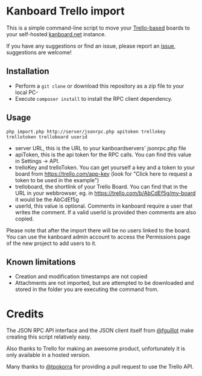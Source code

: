# Kanboard Trello import

This is a simple command-line script to move your [Trello-based](http://www.trello.com) boards to
your self-hosted [kanboard.net](http://www.kanboard.net) instance.

If you have any suggestions or find an issue, please report an [issue](https://github.com/matueranet/kanboard-import-trello/issues), suggestions are welcome!

## Installation
- Perform a `git clone` or download this repository as a zip file to your local PC-
- Execute `composer install` to install the RPC client dependency.

## Usage

    php import.php http://server/jsonrpc.php apitoken trellokey trellotoken trelloboard userid

- server URL, this is the URL to your kanboardservers' jsonrpc.php file
- apiToken, this is the api token for the RPC calls. You can find this value in Settings -> API.
- trelloKey and trelloToken. You can get yourself a key and a token to your board from https://trello.com/app-key (look for "Click here to request a token to be used in the example")
- trelloboard, the shortlink of your Trello Board. You can find that in the URL in your webbrowser, eg. in https://trello.com/b/AbCdEf5g/my-board it would be the AbCdEf5g
- userId, this value is optional. Comments in kanboard require a user that writes the comment. If a valid userId is provided then comments are also copied.

Please note that after the import there will be no users linked to the board. You can use the kanboard admin account to access the Permissions page of
the new project to add users to it.

## Known limitations
- Creation and modification timestamps are not copied
- Attachments are not imported, but are attempted to be downloaded and stored in the folder you are executing the command from.

# Credits
The JSON RPC API interface and the JSON client itself from [@fguillot](https://github.com/fguillot) make creating this script relatively easy.

Also thanks to Trello for making an awesome product, unfortunately it is only available in a hosted version.

Many thanks to [@tpokorra](https://github.com/tpokorra) for providing a pull request to use the Trello API.
